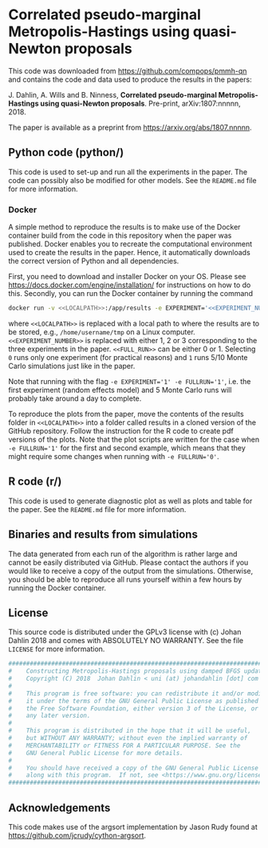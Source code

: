 # Correlated pseudo-marginal Metropolis-Hastings using quasi-Newton proposals
This code was downloaded from https://github.com/compops/pmmh-qn and contains the code and data used to produce the results in the papers:

J. Dahlin, A. Wills and B. Ninness, **Correlated pseudo-marginal Metropolis-Hastings using quasi-Newton proposals**. Pre-print, arXiv:1807:nnnnn, 2018.

The paper is available as a preprint from https://arxiv.org/abs/1807.nnnnn.

## Python code (python/)
This code is used to set-up and run all the experiments in the paper. The code can possibly also be modified for other models. See the `README.md` file for more information.

### Docker
A simple method to reproduce the results is to make use of the Docker container build from the code in this repository when the paper was published. Docker enables you to recreate the computational environment used to create the results in the paper. Hence, it automatically downloads the correct version of Python and all dependencies.

First, you need to download and installer Docker on your OS. Please see https://docs.docker.com/engine/installation/ for instructions on how to do this. Secondly, you can run the Docker container by running the command
``` bash
docker run -v <<LOCALPATH>>:/app/results -e EXPERIMENT='<<EXPERIMENT_NUMBER>>' -e FULLRUN='<<FULL_RUN>>' --name pmmh-qn-run compops/pmmh-qn:draft1
```
where `<<LOCALPATH>>` is replaced with a local path to where the results are to be stored, e.g., `/home/username/tmp` on a Linux computer. `<<EXPERIMENT_NUMBER>>` is replaced with either 1, 2 or 3 corresponding to the three experiments in the paper. `<<FULL_RUN>>` can be either 0 or 1. Selecting `0` runs only one experiment (for practical reasons) and `1` runs 5/10 Monte Carlo simulations just like in the paper.

Note that running with the flag `-e EXPERIMENT='1' -e FULLRUN='1'`, i.e. the first experiment (random effects model) and 5 Monte Carlo runs will probably take around a day to complete.

To reproduce the plots from the paper, move the contents of the results folder in `<<LOCALPATH>>` into a folder called results in a cloned version of the GitHub repository. Follow the instruction for the R code to create pdf versions of the plots. Note that the plot scripts are written for the case when `-e FULLRUN='1'` for the first and second example, which means that they might require some changes when running with `-e FULLRUN='0'`.

## R code (r/)
This code is used to generate diagnostic plot as well as plots and table for the paper. See the `README.md` file for more information.

## Binaries and results from simulations
The data generated from each run of the algorithm is rather large and cannot be easily distributed via GitHub. Please contact the authors if you would like to receive a copy of the output from the simulations. Otherwise, you should be able to reproduce all runs yourself within a few hours by running the Docker container.

## License
This source code is distributed under the GPLv3 license with (c) Johan Dahlin 2018 and comes with ABSOLUTELY NO WARRANTY. See the file `LICENSE` for more information.
``` python
###############################################################################
#    Constructing Metropolis-Hastings proposals using damped BFGS updates
#    Copyright (C) 2018  Johan Dahlin < uni (at) johandahlin [dot] com >
#
#    This program is free software: you can redistribute it and/or modify
#    it under the terms of the GNU General Public License as published by
#    the Free Software Foundation, either version 3 of the License, or
#    any later version.
#
#    This program is distributed in the hope that it will be useful,
#    but WITHOUT ANY WARRANTY; without even the implied warranty of
#    MERCHANTABILITY or FITNESS FOR A PARTICULAR PURPOSE. See the
#    GNU General Public License for more details.
#
#    You should have received a copy of the GNU General Public License
#    along with this program.  If not, see <https://www.gnu.org/licenses/>.
###############################################################################
```

## Acknowledgements
This code makes use of the argsort implementation by Jason Rudy found at https://github.com/jcrudy/cython-argsort.